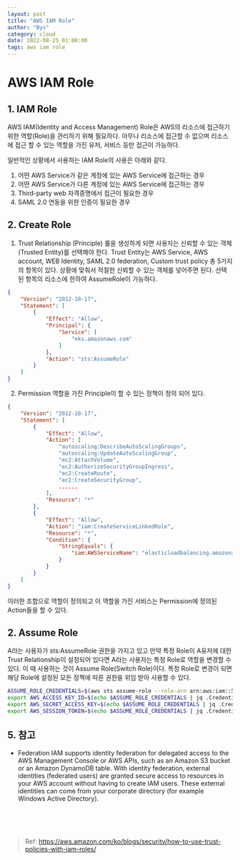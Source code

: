 ```yaml
---
layout: post
title: "AWS IAM Role"
author: "Bys"
category: cloud
date: 2022-08-25 01:00:00
tags: aws iam role
---
```


# AWS IAM Role

## 1. IAM Role 
AWS IAM(Identity and Access Management) Role은 AWS의 리소스에 접근하기 위한 역할(Role)을 관리하기 위해 필요하다. 
아무나 리소스에 접근할 수 없으며 리소스에 접근 할 수 있는 역할을 가진 유저, 서비스 등만 접근이 가능하다. 

일반적인 상황에서 사용하는 IAM Role의 사용은 아래와 같다. 
1. 어떤 AWS Service가 같은 계정에 있는 AWS Service에 접근하는 경우
2. 어떤 AWS Service가 다른 계정에 있는 AWS Service에 접근하는 경우
3. Third-party web 자격증명에서 접근이 필요한 경우 
4. SAML 2.0 연동을 위한 인증이 필요한 경우

## 2. Create Role

1. Trust Relationship (Principle)
롤을 생성하게 되면 사용자는 신뢰할 수 있는 객체(Trusted Entity)를 선택해야 한다. 
Trust Entity는 AWS Service, AWS account, WEB Identity, SAML 2.0 federation, Custom trust policy 총 5가지의 항목이 있다. 
상황에 맞춰서 적절한 신뢰할 수 있는 객체를 넣어주면 된다. 선택된 항목의 리소스에 한하여 AssumeRole이 가능하다. 
```json
{
    "Version": "2012-10-17",
    "Statement": [
        {
            "Effect": "Allow",
            "Principal": {
                "Service": [
                    "eks.amazonaws.com"
                ]
            },
            "Action": "sts:AssumeRole"
        }
    ]
}
```

2. Permission
역할을 가진 Principle이 할 수 있는 정책이 정의 되어 있다. 
```json
{
    "Version": "2012-10-17",
    "Statement": [
        {
            "Effect": "Allow",
            "Action": [
                "autoscaling:DescribeAutoScalingGroups",
                "autoscaling:UpdateAutoScalingGroup",
                "ec2:AttachVolume",
                "ec2:AuthorizeSecurityGroupIngress",
                "ec2:CreateRoute",
                "ec2:CreateSecurityGroup",
                ......
            ],
            "Resource": "*"
        },
        {
            "Effect": "Allow",
            "Action": "iam:CreateServiceLinkedRole",
            "Resource": "*",
            "Condition": {
                "StringEquals": {
                    "iam:AWSServiceName": "elasticloadbalancing.amazonaws.com"
                }
            }
        }
    ]
}
```

이러한 조합으로 역할이 정의되고 이 역할을 가진 서비스는 Permission에 정의된 Action들을 할 수 있다. 
<br>

## 2. Assume Role  
A라는 사용자가 sts:AssumeRole 권한을 가지고 있고 만약 특정 Role이 A유저에 대한 Trust Relationship이 설정되어 있다면 A라는 사용자는 특정 Role로 역할을 변경할 수 있다. 
이 때 사용하는 것이 Assume Role(Switch Role)이다. 특정 Role로 변경이 되면 해당 Role에 설정된 모든 정책에 따른 권한을 위임 받아 사용할 수 있다.   

```bash
ASSUME_ROLE_CREDENTIALS=$(aws sts assume-role --role-arn arn:aws:iam::558846430793:role/test-role --role-session-name test --region ap-northeast-2)
export AWS_ACCESS_KEY_ID=$(echo $ASSUME_ROLE_CREDENTIALS | jq .Credentials.AccessKeyId | sed 's/"//g')
export AWS_SECRET_ACCESS_KEY=$(echo $ASSUME_ROLE_CREDENTIALS | jq .Credentials.SecretAccessKey | sed 's/"//g')
export AWS_SESSION_TOKEN=$(echo $ASSUME_ROLE_CREDENTIALS | jq .Credentials.SessionToken | sed 's/"//g')
```


## 5. 참고
- Federation
IAM supports identity federation for delegated access to the AWS Management Console or AWS APIs, such as an Amazon S3 bucket or an Amazon DynamoDB table. With identity federation, external identities (federated users) are granted secure access to resources in your AWS account
without having to create IAM users. These external identities can come from your corporate directory (for example Windows Active Directory).

<br><br><br>

> Ref: https://aws.amazon.com/ko/blogs/security/how-to-use-trust-policies-with-iam-roles/  